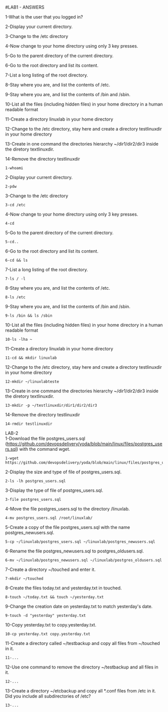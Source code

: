 
#LAB1 - ANSWERS

1-What is the user that you logged in?

2-Display your current directory.

3-Change to the /etc directory

4-Now change to your home directory using only 3 key presses.

5-Go to the parent directory of the current directory.

6-Go to the root directory and list its content.

7-List a long listing of the root directory.

8-Stay where you are, and list the contents of /etc.

9-Stay where you are, and list the contents of /bin and /sbin.

10-List all the files (including hidden files) in your home directory in a human readable format

11-Create a directory linuxlab in your home directory

12-Change to the /etc directory, stay here and create a directory testlinuxdir in your home directory

13-Create in one command the directories hierarchy ~/dir1/dir2/dir3 inside the diretory textlinuxdir.

14-Remove the directory testlinuxdir


```
1-whoami
```
2-Display your current directory.
```
2-pdw
```
3-Change to the /etc directory
```
3-cd /etc
```
4-Now change to your home directory using only 3 key presses.
```
4-cd
```
5-Go to the parent directory of the current directory.
```
5-cd..
```
6-Go to the root directory and list its content.
```
6-cd && ls 
```
7-List a long listing of the root directory.
```
7-ls / -l
```
8-Stay where you are, and list the contents of /etc.
```
8-ls /etc
```
9-Stay where you are, and list the contents of /bin and /sbin.
```
9-ls /bin && ls /sbin
```
10-List all the files (including hidden files) in your home directory in a human readable format
```
10-ls -lha ~
```
11-Create a directory linuxlab in your home directory
```
11-cd && mkdir linuxlab
```
12-Change to the /etc directory, stay here and create a directory testlinuxdir in your home directory
```
12-mkdir ~/linuxlabteste
```
13-Create in one command the directories hierarchy ~/dir1/dir2/dir3 inside the diretory textlinuxdir.
```
13-mkdir -p ~/testlinuxdir/dir1/dir2/dir3
```
14-Remove the directory testlinuxdir
```
14-rmdir testlinuxdir
```

LAB-2	
1-Download the file postgres_users.sql (https://github.com/devopsdelivery/yoda/blob/main/linux/files/postgres_users.sql) with the command wget.
```
1-wget https://github.com/devopsdelivery/yoda/blob/main/linux/files/postgres_users.sql
```
2-Display the size and type of file of postgres_users.sql.
```
2-ls -lh postgres_users.sql
```
3-Display the type of file of postgres_users.sql.
```
3-file postgres_users.sql
```
4-Move the file postgres_users.sql to the directory /linuxlab.
```
4-mv postgres_users.sql /root/linuxlab/
```
5-Create a copy of the file postgres_users.sql with the name postgres_newusers.sql.
```
5-cp ~/linuxlab/postgres_users.sql ~/linuxlab/postgres_newusers.sql 
```
6-Rename the file postgres_newusers.sql to postgres_oldusers.sql.
```
6-mv ~/linuxlab/postgres_newusers.sql ~/linuxlab/postgres_oldusers.sql
```
7-Create a directory ~/touched and enter it.
```
7-mkdir ~/touched
```
8-Create the files today.txt and yesterday.txt in touched.
```
8-touch ~/today.txt && touch ~/yesterday.txt
```
9-Change the creation date on yesterday.txt to match yesterday's date.
```
9-touch -d "yesterday" yesterday.txt
```
10-Copy yesterday.txt to copy.yesterday.txt.
```
10-cp yesterday.txt copy.yesterday.txt 
```
11-Create a directory called ~/testbackup and copy all files from ~/touched in it.
```
11-...
```
12-Use one command to remove the directory ~/testbackup and all files in it.
```
12-...
```
13-Create a directory ~/etcbackup and copy all *.conf files from /etc in it. Did you include all subdirectories of /etc?
```
13-...
